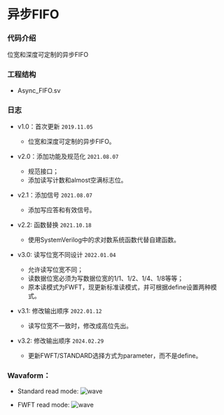 # 异步FIFO
### 代码介绍
位宽和深度可定制的异步FIFO

### 工程结构

- Async_FIFO.sv   

### 日志

* v1.0：首次更新 `2019.11.05`
    * 位宽和深度可定制的异步FIFO。

* v2.0：添加功能及规范化 `2021.08.07`
   * 规范接口；
   * 添加读写计数和almost空满标志位。

* v2.1：添加信号 `2021.08.07`
   * 添加写应答和有效信号。
 
* v2.2: 函数替换 `2021.10.18`
   * 使用SystemVerilog中的求对数系统函数代替自建函数。

* v3.0: 读写位宽不同设计 `2022.01.04`
   * 允许读写位宽不同；
   * 读数据位宽必须为写数据位宽的1/1、1/2、1/4、1/8等等；
   * 原本读模式为FWFT，现更新标准读模式，并可根据define设置两种模式。

* v3.1: 修改输出顺序 `2022.01.12`
   * 读写位宽不一致时，修改成高位先出。

* v3.2: 修改输出顺序 `2024.02.29`
   * 更新FWFT/STANDARD选择方式为parameter，而不是define。


### Wavaform：

* Standard read mode:
![wave](https://raw.githubusercontent.com/Verdvana/Async_FIFO/v3.1/simulation/data/standard.jpg)

* FWFT read mode:
![wave](https://raw.githubusercontent.com/Verdvana/Async_FIFO/v3.1/simulation/data/FWFT.jpg)
